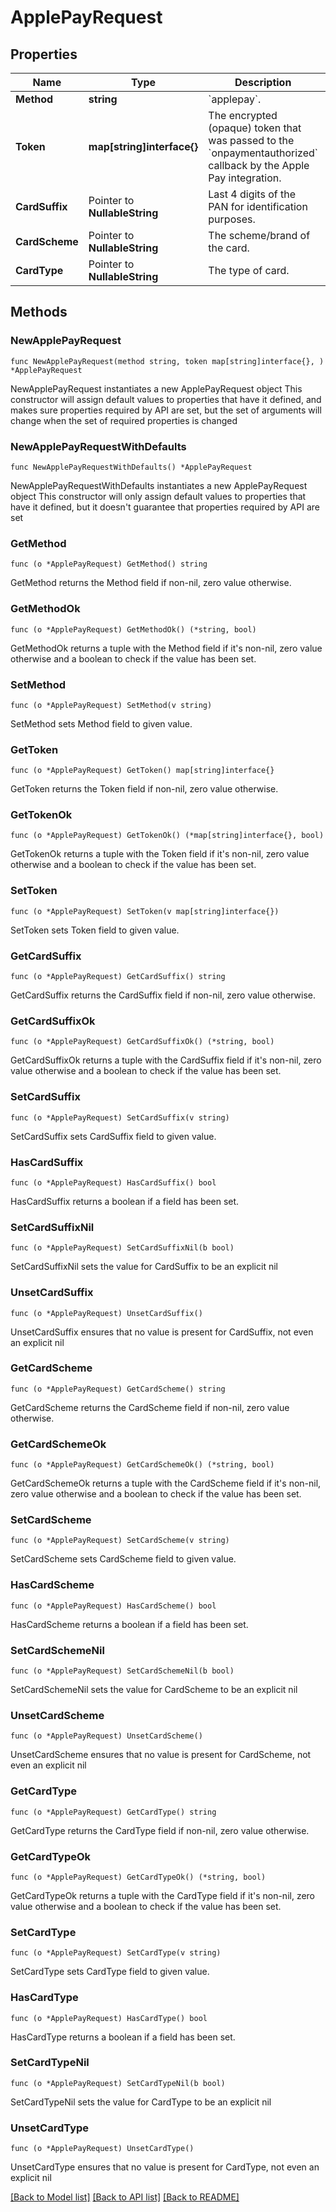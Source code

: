 # ApplePayRequest

## Properties

Name | Type | Description | Notes
------------ | ------------- | ------------- | -------------
**Method** | **string** | &#x60;applepay&#x60;. | 
**Token** | **map[string]interface{}** | The encrypted (opaque) token that was passed to the &#x60;onpaymentauthorized&#x60; callback by the Apple Pay integration. | 
**CardSuffix** | Pointer to **NullableString** | Last 4 digits of the PAN for identification purposes. | [optional] 
**CardScheme** | Pointer to **NullableString** | The scheme/brand of the card. | [optional] 
**CardType** | Pointer to **NullableString** | The type of card. | [optional] 

## Methods

### NewApplePayRequest

`func NewApplePayRequest(method string, token map[string]interface{}, ) *ApplePayRequest`

NewApplePayRequest instantiates a new ApplePayRequest object
This constructor will assign default values to properties that have it defined,
and makes sure properties required by API are set, but the set of arguments
will change when the set of required properties is changed

### NewApplePayRequestWithDefaults

`func NewApplePayRequestWithDefaults() *ApplePayRequest`

NewApplePayRequestWithDefaults instantiates a new ApplePayRequest object
This constructor will only assign default values to properties that have it defined,
but it doesn't guarantee that properties required by API are set

### GetMethod

`func (o *ApplePayRequest) GetMethod() string`

GetMethod returns the Method field if non-nil, zero value otherwise.

### GetMethodOk

`func (o *ApplePayRequest) GetMethodOk() (*string, bool)`

GetMethodOk returns a tuple with the Method field if it's non-nil, zero value otherwise
and a boolean to check if the value has been set.

### SetMethod

`func (o *ApplePayRequest) SetMethod(v string)`

SetMethod sets Method field to given value.


### GetToken

`func (o *ApplePayRequest) GetToken() map[string]interface{}`

GetToken returns the Token field if non-nil, zero value otherwise.

### GetTokenOk

`func (o *ApplePayRequest) GetTokenOk() (*map[string]interface{}, bool)`

GetTokenOk returns a tuple with the Token field if it's non-nil, zero value otherwise
and a boolean to check if the value has been set.

### SetToken

`func (o *ApplePayRequest) SetToken(v map[string]interface{})`

SetToken sets Token field to given value.


### GetCardSuffix

`func (o *ApplePayRequest) GetCardSuffix() string`

GetCardSuffix returns the CardSuffix field if non-nil, zero value otherwise.

### GetCardSuffixOk

`func (o *ApplePayRequest) GetCardSuffixOk() (*string, bool)`

GetCardSuffixOk returns a tuple with the CardSuffix field if it's non-nil, zero value otherwise
and a boolean to check if the value has been set.

### SetCardSuffix

`func (o *ApplePayRequest) SetCardSuffix(v string)`

SetCardSuffix sets CardSuffix field to given value.

### HasCardSuffix

`func (o *ApplePayRequest) HasCardSuffix() bool`

HasCardSuffix returns a boolean if a field has been set.

### SetCardSuffixNil

`func (o *ApplePayRequest) SetCardSuffixNil(b bool)`

 SetCardSuffixNil sets the value for CardSuffix to be an explicit nil

### UnsetCardSuffix
`func (o *ApplePayRequest) UnsetCardSuffix()`

UnsetCardSuffix ensures that no value is present for CardSuffix, not even an explicit nil
### GetCardScheme

`func (o *ApplePayRequest) GetCardScheme() string`

GetCardScheme returns the CardScheme field if non-nil, zero value otherwise.

### GetCardSchemeOk

`func (o *ApplePayRequest) GetCardSchemeOk() (*string, bool)`

GetCardSchemeOk returns a tuple with the CardScheme field if it's non-nil, zero value otherwise
and a boolean to check if the value has been set.

### SetCardScheme

`func (o *ApplePayRequest) SetCardScheme(v string)`

SetCardScheme sets CardScheme field to given value.

### HasCardScheme

`func (o *ApplePayRequest) HasCardScheme() bool`

HasCardScheme returns a boolean if a field has been set.

### SetCardSchemeNil

`func (o *ApplePayRequest) SetCardSchemeNil(b bool)`

 SetCardSchemeNil sets the value for CardScheme to be an explicit nil

### UnsetCardScheme
`func (o *ApplePayRequest) UnsetCardScheme()`

UnsetCardScheme ensures that no value is present for CardScheme, not even an explicit nil
### GetCardType

`func (o *ApplePayRequest) GetCardType() string`

GetCardType returns the CardType field if non-nil, zero value otherwise.

### GetCardTypeOk

`func (o *ApplePayRequest) GetCardTypeOk() (*string, bool)`

GetCardTypeOk returns a tuple with the CardType field if it's non-nil, zero value otherwise
and a boolean to check if the value has been set.

### SetCardType

`func (o *ApplePayRequest) SetCardType(v string)`

SetCardType sets CardType field to given value.

### HasCardType

`func (o *ApplePayRequest) HasCardType() bool`

HasCardType returns a boolean if a field has been set.

### SetCardTypeNil

`func (o *ApplePayRequest) SetCardTypeNil(b bool)`

 SetCardTypeNil sets the value for CardType to be an explicit nil

### UnsetCardType
`func (o *ApplePayRequest) UnsetCardType()`

UnsetCardType ensures that no value is present for CardType, not even an explicit nil

[[Back to Model list]](../README.md#documentation-for-models) [[Back to API list]](../README.md#documentation-for-api-endpoints) [[Back to README]](../README.md)


